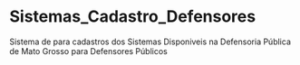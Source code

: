 # Sistemas_Cadastro_Defensores
 Sistema de para cadastros dos Sistemas Disponiveis na Defensoria Pública de Mato Grosso para Defensores Públicos
